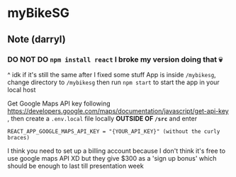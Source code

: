# myBikeSG

## Note (darryl)
### DO NOT DO `npm install react` I broke my version doing that 💀
^ idk if it's still the same after I fixed some stuff
App is inside `/mybikesg`, change directory to `/mybikesg` then run `npm start` to start the app in your local host

Get Google Maps API key following https://developers.google.com/maps/documentation/javascript/get-api-key , then create a `.env.local` file locally **OUTSIDE OF `/src`** and enter

`REACT_APP_GOOGLE_MAPS_API_KEY = "{YOUR_API_KEY}" (without the curly braces)`

I think you need to set up a billing account because I don't think it's free to use google maps API XD but they give $300 as a 'sign up bonus' which should be enough to last till presentation week
